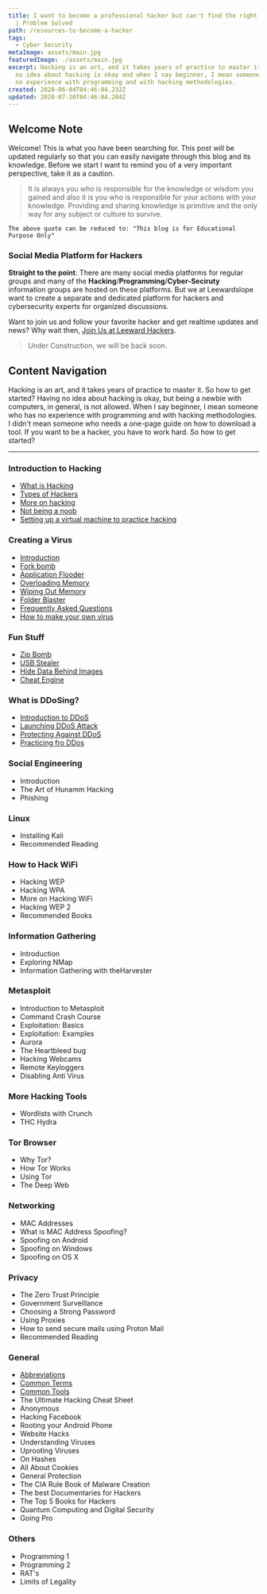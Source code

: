 ```yaml
---
title: I want to become a professional hacker but can't find the right resources
  | Problem Solved
path: /resources-to-become-a-hacker
tags:
  - Cyber Security
metaImage: assets/main.jpg
featuredImage: ./assets/main.jpg
excerpt: Hacking is an art, and it takes years of practice to master it. Having
  no idea about hacking is okay and when I say beginner, I mean someone who has
  no experience with programming and with hacking methodologies.
created: 2020-06-04T04:46:04.232Z
updated: 2020-07-20T04:46:04.284Z
---
```

## Welcome Note

Welcome! This is what you have been searching for. This post will be updated regularly so that you can easily navigate through this blog and its knowledge. Before we start I want to remind you of a very important perspective, take it as a caution. 

> It is always you who is responsible for the knowledge or wisdom you gained and also it is you who is responsible for your actions with your knowledge. Providing and sharing knowledge is primitive and the only way for any subject or culture to survive.

`The above quote can be reduced to: "This blog is for Educational Purpose Only"`

### Social Media Platform for Hackers

**Straight to the point**: There are many social media platforms for regular groups and many of the **Hacking**/**Programming**/**Cyber-Seciruty** information groups are hosted on these platforms. But we at Leewardslope want to create a separate and dedicated platform for hackers and cybersecurity experts for organized discussions. 

Want to join us and follow your favorite hacker and get realtime updates and news? Why wait then, [Join Us at Leeward Hackers](https://hackers.leewardslope.com/).

> Under Construction,  we will be back soon.

## Content Navigation

Hacking is an art, and it takes years of practice to master it. So how to get started? Having no idea about hacking is okay, but being a newbie with computers, in general, is not allowed. When I say beginner, I mean someone who has no experience with programming and with hacking methodologies. I didn't mean someone who needs a one-page guide on how to download a tool. If you want to be a hacker, you have to work hard. So how to get started?

- - -

### Introduction to Hacking

* [What is Hacking](https://blog.leewardslope.com/what-is-hacking)
* [Types of Hackers](https://blog.leewardslope.com/types-of-hackers)
* [More on hacking](https://blog.leewardslope.com/more-on-hacking)
* [Not being a noob](https://blog.leewardslope.com/not-being-a-noob)
* [Setting up a virtual machine to practice hacking](https://blog.leewardslope.com/setting-up-a-virtual-machine-to-practice-hacking)

### Creating a Virus

* [Introduction](https://blog.leewardslope.com/introduction-to-batch-file-viruses)
* [Fork bomb](https://blog.leewardslope.com/fork-bomb)
* [Application Flooder](https://blog.leewardslope.com/application-flooder)
* [Overloading Memory](https://blog.leewardslope.com/overloading-memory)
* [Wiping Out Memory](https://blog.leewardslope.com/wiping-out-memory)
* [Folder Blaster](https://blog.leewardslope.com/folder-blaster)
* [Frequently Asked Questions](https://blog.leewardslope.com/frequently-asked-questions-about-batch-files)
* [How to make your own virus](https://blog.leewardslope.com/how-to-make-your-own-virus)

### Fun Stuff

* [Zip Bomb](https://blog.leewardslope.com/zip-bomb)
* [USB Stealer](https://blog.leewardslope.com/usb-stealer)
* [Hide Data Behind Images](https://blog.leewardslope.com/hide-data-behind-images)
* [Cheat Engine](https://blog.leewardslope.com/cheat-engine)

### What is DDoSing?

* [Introduction to DDoS](https://blog.leewardslope.com/introduction-to-ddos)
* [Launching DDoS Attack](https://blog.leewardslope.com/launching-ddos-attack/)
* [Protecting Against DDoS](https://blog.leewardslope.com/protecting-against-ddos)
* [Practicing fro DDos](https://blog.leewardslope.com/practicing-for-ddos)

### Social Engineering

* Introduction
* The Art of Hunamm Hacking
* Phishing

### Linux

* Installing Kali
* Recommended Reading

### How to Hack WiFi

* Hacking WEP
* Hacking WPA
* More on Hacking WiFi
* Hacking WEP 2
* Recommended Books

### Information Gathering

* Introduction
* Exploring NMap
* Information Gathering with theHarvester

### Metasploit

* Introduction to Metasploit
* Command Crash Course
* Exploitation: Basics
* Exploitation: Examples
* Aurora
* The Heartbleed bug
* Hacking Webcams
* Remote Keyloggers
* Disabling Anti Virus

### More Hacking Tools

* Wordlists with Crunch
* THC Hydra

### Tor Browser

* Why Tor?
* How Tor Works
* Using Tor
* The Deep Web

### Networking

* MAC Addresses
* What is MAC Address Spoofing?
* Spoofing on Android
* Spoofing on Windows
* Spoofing on OS X

### Privacy

* The Zero Trust Principle
* Government Surveillance
* Choosing a Strong Password
* Using Proxies
* How to send secure mails using Proton Mail
* Recommended Reading

### General

* [Abbreviations](https://blog.leewardslope.com/abbreviations/)
* [Common Terms](https://blog.leewardslope.com/common-terms/)
* [Common Tools](https://blog.leewardslope.com/common-tools/)
* The Ultimate Hacking Cheat Sheet
* Anonymous
* Hacking Facebook
* Rooting your Android Phone
* Website Hacks
* Understanding Viruses
* Uprooting Viruses
* On Hashes
* All About Cookies
* General Protection
* The CIA Rule Book of Malware Creation
* The best Documentaries for Hackers
* The Top 5 Books for Hackers
* Quantum Computing and Digital Security
* Going Pro

### Others

* Programming 1
* Programming 2
* RAT's
* Limits of Legality